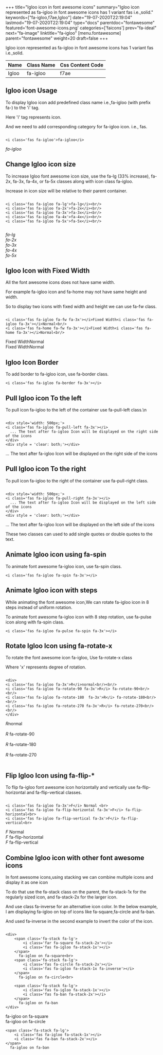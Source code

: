 +++
title="Igloo icon in font awesome icons"
summary="Igloo icon represented as fa-igloo in font awesome icons has 1 variant fas i.e.,solid."
keywords=["fa-igloo,f7ae,Igloo"]
date="19-07-2020T22:19:04"
lastmod="19-07-2020T22:19:04"
type="docs"
parentdoc="fontawesome"
featured='font-awesome-icons.png'
categories=['faicons']
prev="fa-ideal"
next="fa-image"
linktitle="fa-igloo"
[menu.fontawesome]
parent="fontawesome"
weight=20
draft=false
+++


Igloo icon represented as fa-igloo in font awesome icons has 1 variant fas i.e.,solid.

<div class='table-responsive'><table class='table'><thead><tr><th>Name</th><th>Class Name</th><th>Css Content Code</th></tr></thead><tbody><tr><td>Igloo</td><td>fa-igloo</td><td>f7ae</td></tr></tbody></table></div>



## Igloo icon Usage

To display Igloo icon add predefined class name i.e.,fa-igloo (with prefix fa-) to the 'i' tag.

Here 'i' tag represents icon.

And we need to add corresponding category for fa-igloo icon. i.e., fas.


```

<i class='fas fa-igloo'>fa-igloo</i>
```

<i class='fas fa-igloo'>fa-igloo</i>




## Change Igloo icon size
To increase Igloo font awesome icon size, use the fa-lg (33% increase), fa-2x, fa-3x, fa-4x, or fa-5x classes along with icon class fa-igloo.

Increase in icon size will be relative to their parent container. 

```

<i class='fas fa-igloo fa-lg'>fa-lg</i><br/>
<i class='fas fa-igloo fa-2x'>fa-2x</i><br/>
<i class='fas fa-igloo fa-3x'>fa-3x</i><br/>
<i class='fas fa-igloo fa-4x'>fa-4x</i><br/>
<i class='fas fa-igloo fa-5x'>fa-5x</i><br/>
            
```

<i class='fas fa-igloo fa-lg'>fa-lg</i><br/>
<i class='fas fa-igloo fa-2x'>fa-2x</i><br/>
<i class='fas fa-igloo fa-3x'>fa-3x</i><br/>
<i class='fas fa-igloo fa-4x'>fa-4x</i><br/>
<i class='fas fa-igloo fa-5x'>fa-5x</i><br/>
            



## Igloo Icon with Fixed Width 

All the font awesome icons does not have same width.

For example fa-igloo icon and fa-home may not have same height and width.

So to display two icons with fixed width and height we can use fa-fw class.


```

<i class='fas fa-igloo fa-fw fa-3x'></i>Fixed Width<i class='fas fa-igloo fa-3x'></i>Normal<br/>
<i class='fas fa-home fa-fw fa-3x'></i>Fixed Width<i class='fas fa-home fa-3x'></i>Normal<br/>
```

<i class='fas fa-igloo fa-fw fa-3x'></i>Fixed Width<i class='fas fa-igloo fa-3x'></i>Normal<br/>
<i class='fas fa-home fa-fw fa-3x'></i>Fixed Width<i class='fas fa-home fa-3x'></i>Normal<br/>



## Igloo Icon Border 

To add border to fa-igloo icon, use fa-border class.


```
<i class='fas fa-igloo fa-border fa-3x'></i>

```
<i class='fas fa-igloo fa-border fa-3x'></i>





## Pull Igloo icon To the left

To pull icon fa-igloo to the left of the container use fa-pull-left class.\n

```

<div style='width: 500px;'>
<i class='fas fa-igloo fa-pull-left fa-3x'></i>
  ... The text after fa-igloo Icon will be displayed on the right side of the icons
</div>
<div style = 'clear: both;'></div>
```

<div style='width: 500px;'>
<i class='fas fa-igloo fa-pull-left fa-3x'></i>
  ... The text after fa-igloo Icon will be displayed on the right side of the icons
</div>
<div style = 'clear: both;'></div>




## Pull Igloo icon To the right
To pull icon fa-igloo to the right of the container use fa-pull-right class.

```

<div style='width: 500px;'>
<i class='fas fa-igloo fa-pull-right fa-3x'></i>
  ... The text after fa-igloo Icon will be displayed on the left side of the icons
</div>
<div style = 'clear: both;'></div>
```

<div style='width: 500px;'>
<i class='fas fa-igloo fa-pull-right fa-3x'></i>
  ... The text after fa-igloo Icon will be displayed on the left side of the icons
</div>
<div style = 'clear: both;'></div>

These two classes can used to add single quotes or double quotes to the text.


## Animate Igloo icon using fa-spin
To animate font awesome fa-igloo icon, use fa-spin class.

```
<i class='fas fa-igloo fa-spin fa-3x'></i>
```
<i class='fas fa-igloo fa-spin fa-3x'></i>




## Animate Igloo icon with steps
While animating the font awesome icon,We can rotate fa-igloo icon in 8 steps instead of uniform rotation.

To animate font awesome fa-igloo icon with 8 step rotation, use fa-pulse icon along with fa-spin class.


```
<i class='fas fa-igloo fa-pulse fa-spin fa-3x'></i>

```
<i class='fas fa-igloo fa-pulse fa-spin fa-3x'></i>





## Rotate Igloo Icon using fa-rotate-x
To rotate the font awesome icon fa-igloo, Use fa-rotate-x class

Where 'x' represents degree of rotation.


```

<div>
<i class='fas fa-igloo fa-3x'>R</i>normal<br/><br/>
<i class='fas fa-igloo fa-rotate-90 fa-3x'>R</i> fa-rotate-90<br/><br/> 
<i class='fas fa-igloo fa-rotate-180  fa-3x'>R</i> fa-rotate-180<br/><br/> 
<i class='fas fa-igloo fa-rotate-270 fa-3x'>R</i> fa-rotate-270<br/><br/>
</div>
```

<div>
<i class='fas fa-igloo fa-3x'>R</i>normal<br/><br/>
<i class='fas fa-igloo fa-rotate-90 fa-3x'>R</i> fa-rotate-90<br/><br/> 
<i class='fas fa-igloo fa-rotate-180  fa-3x'>R</i> fa-rotate-180<br/><br/> 
<i class='fas fa-igloo fa-rotate-270 fa-3x'>R</i> fa-rotate-270<br/><br/>
</div>




## Flip Igloo Icon using fa-flip-*
To flip fa-igloo font awesome icon horizontally and vertically use fa-flip-horizontal and fa-flip-vertical classes. 

```

<i class='fas fa-igloo fa-3x'>F</i> Normal <br>
<i class='fas fa-igloo fa-flip-horizontal fa-3x'>F</i> fa-flip-horizontal<br>
<i class='fas fa-igloo fa-flip-vertical fa-3x'>F</i> fa-flip-vertical<br>
```

<i class='fas fa-igloo fa-3x'>F</i> Normal <br>
<i class='fas fa-igloo fa-flip-horizontal fa-3x'>F</i> fa-flip-horizontal<br>
<i class='fas fa-igloo fa-flip-vertical fa-3x'>F</i> fa-flip-vertical<br>




## Combine Igloo icon with other font awesome icons
In font awesome icons,using stacking we can combine multiple icons and display it as one icon 

To do that use the fa-stack class on the parent, the fa-stack-1x for the regularly sized icon, and fa-stack-2x for the larger icon.

And use class fa-inverse for an alternative icon color. 
In the below example, I am displaying fa-igloo on top of icons like fa-square,fa-circle and fa-ban.

And used fa-inverse in the second example to invert the color of the icon.

```

<div>
    <span class='fa-stack fa-lg'>
        <i class='far fa-square fa-stack-2x'></i>
        <i class='fas fa-igloo fa-stack-1x'></i>
    </span>
      fa-igloo on fa-square<br>
    <span class='fa-stack fa-lg'>
        <i class='fas fa-circle fa-stack-2x'></i>
        <i class='fas fa-igloo fa-stack-1x fa-inverse'></i>
    </span>
      fa-igloo on fa-circle<br>

    <span class='fa-stack fa-lg'>
        <i class='fas fa-igloo fa-stack-1x'></i>
        <i class='fas fa-ban fa-stack-2x'></i>
    </span>
      fa-igloo on fa-ban
</div>
```

<div>
    <span class='fa-stack fa-lg'>
        <i class='far fa-square fa-stack-2x'></i>
        <i class='fas fa-igloo fa-stack-1x'></i>
    </span>
      fa-igloo on fa-square<br>
    <span class='fa-stack fa-lg'>
        <i class='fas fa-circle fa-stack-2x'></i>
        <i class='fas fa-igloo fa-stack-1x fa-inverse'></i>
    </span>
      fa-igloo on fa-circle<br>

    <span class='fa-stack fa-lg'>
        <i class='fas fa-igloo fa-stack-1x'></i>
        <i class='fas fa-ban fa-stack-2x'></i>
    </span>
      fa-igloo on fa-ban
</div>






